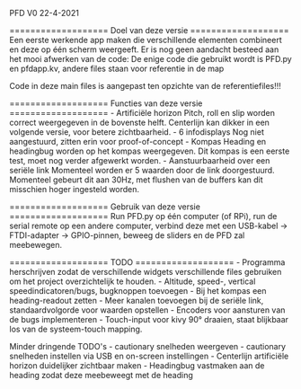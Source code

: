 PFD V0 22-4-2021

=================== Doel van deze versie ===================
Een eerste werkende app maken die verschillende elementen combineert en deze op één scherm weergeeft. Er is nog geen aandacht besteed aan het mooi afwerken van de code: De enige code die gebruikt wordt is PFD.py en pfdapp.kv, andere files staan voor referentie in de map

Code in deze main files is aangepast ten opzichte van de referentiefiles!!!

=================== Functies van deze versie ===================
	- Artificiële horizon
Pitch, roll en slip worden correct weergegeven in de bovenste helft. Centerlijn kan dikker in een volgende versie, voor betere zichtbaarheid.
	- 6 infodisplays
Nog niet aangestuurd, zitten erin voor proof-of-concept
	- Kompas
Heading en headingbug worden op het kompas weergegeven. Dit kompas is een eerste test, moet nog verder afgewerkt worden.
	- Aanstuurbaarheid over een seriële link
Momenteel worden er 5 waarden door de link doorgestuurd. Momenteel gebeurt dit aan 30Hz, met flushen van de buffers kan dit misschien hoger ingesteld worden. 

=================== Gebruik van deze versie ===================
Run PFD.py op één computer (of RPi), run de serial remote op een andere computer, verbind deze met een USB-kabel -> FTDI-adapter -> GPIO-pinnen, beweeg de sliders en de PFD zal meebewegen.

=================== TODO ===================
	- Programma herschrijven zodat de verschillende widgets verschillende files gebruiken om het project overzichtelijk te houden.
	- Altitude, speed-, vertical speedindicatoren/bugs, bugknoppen toevoegen
	- Bij het kompas een heading-readout zetten
	- Meer kanalen toevoegen bij de seriële link, standaardvolgorde voor waarden opstellen
	- Encoders voor aansturen van de bugs implementeren
	- Touch-input voor kivy 90° draaien, staat blijkbaar los van de systeem-touch mapping.

Minder dringende TODO's
	- cautionary snelheden weergeven
	- cautionary snelheden instellen via USB en on-screen instellingen
	- Centerlijn artificiële horizon duidelijker zichtbaar maken
	- Headingbug vastmaken aan de heading zodat deze meebeweegt met de heading